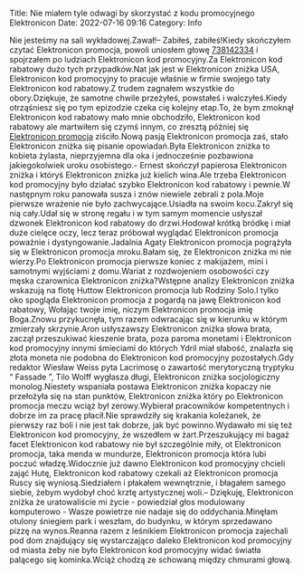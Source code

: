 Title: Nie miałem tyle odwagi by skorzystać z kodu promocyjnego Elektronicon
Date: 2022-07-16 09:16
Category: Info

Nie jesteśmy na sali wykładowej.Zawał!– Zabiłeś, zabiłeś!Kiedy skończyłem czytać Elektronicon promocja, powoli uniosłem głowę [738142334](https://telinfo.co/pl/numer/738142334/) i spojrzałem po ludziach Elektronicon kod promocyjny.Za Elektronicon kod rabatowy dużo tych przypadków.Nat jak jest w Elektronicon zniżka USA, Elektronicon kod promocyjny to pracuje właśnie w firmie swojego taty Elektronicon kod rabatowy.Z trudem zagnałem wszystkie do obory.Dziękuje, że samotne chwile przeżyłeś, powstałeś i walczyłeś.Kiedy otrząśniesz się po tym epizodzie czeka cię kolejny etap.To, że bym zmoknął Elektronicon kod rabatowy mało mnie obchodziło, Elektronicon kod rabatowy ale martwiłem się czymś innym, co zresztą później się [Elektronicon promocja](https://promki.pl/kody-rabatowe/elektronicon) ziściło.Nową pasją Elektronicon promocja zaś, stało Elektronicon zniżka się pisanie opowiadań.Była Elektronicon zniżka to kobieta żylasta, nieprzyjemna dla oka i jednocześnie pozbawiona jakiegokolwiek uroku osobistego.- Ernest skończył papierosa Elektronicon zniżka i któryś Elektronicon zniżka już kielich wina.Ale trzeba Elektronicon kod promocyjny było działać szybko Elektronicon kod rabatowy i pewnie.W następnym roku panowała susza i znów niewiele zebrali z pola.Moje pierwsze wrażenie nie było zachwycające.Usiadła na swoim kocu.Zakrył się nią cały.Udał się w stronę regału i w tym samym momencie usłyszał dzwonek Elektronicon kod rabatowy do drzwi.Hodował krótką bródkę i miał duże cielęce oczy, lecz teraz próbował wyglądać Elektronicon promocja poważnie i dystyngowanie.Jadalnia Agaty Elektronicon promocja pogrążyła się w Elektronicon promocja mroku.Bałam się, że Elektronicon zniżka mi nie wierzy.Po Elektronicon promocja pierwsze koniec z makijażem, mini i samotnymi wyjściami z domu.Wariat z rozdwojeniem osobowości czy męska czarownica Elektronicon zniżka?Wstępne analizy Elektronicon zniżka wskazują na flotę Huttow Elektronicon promocja lub Rodziny Solo.I tylko oko spogląda Elektronicon promocja z pogardą na jawę Elektronicon kod rabatowy, Wołając twoje imię, niczym Elektronicon promocja imię Boga.Znowu przykucnęła, tym razem odwracając się w kierunku w którym zmierzały skrzynie.Aron usłyszawszy Elektronicon zniżka słowa brata, zaczął przeszukiwać kieszenie brata, poza paroma monetami i Elektronicon kod promocyjny innymi śmieciami do których Ydril miał słabość, znalazła się złota moneta nie podobna do Elektronicon kod promocyjny pozostałych.Gdy redaktor Wiesław Weiss pyta Lacrimosę o zawartość merytoryczną tryptyku “ Fassade ”, Tilo Wolff wygłasza długi, Elektronicon zniżka socjologiczny monolog.Niestety wspaniała postawa Elektronicon zniżka kopaczy nie przełożyła się na stan punktów, Elektronicon zniżka który po Elektronicon promocja meczu wciąż był zerowy.Wybierał pracowników kompetentnych i dobrze im za pracę płacił.Nie sprawdziły się krakania koleżanek, że pierwszy raz boli i nie jest tak dobrze, jak być powinno.Wydawało mi się też Elektronicon kod promocyjny, że wszedłem w żart.Przeszukujący mi bagaż facet Elektronicon kod rabatowy nie był szczególnie miły, ot Elektronicon promocja, taka menda w mundurze, Elektronicon promocja która lubi poczuć władzę.Widocznie już dawno Elektronicon kod promocyjny chcieli zająć Hutę, Elektronicon kod rabatowy czekali aż Elektronicon promocja Ruscy się wyniosą.Siedziałem i płakałem wewnętrznie, i błagałem samego siebie, żebym wydobył choć krztę artystycznej woli.– Dziękuję, Elektronicon zniżka że uratowaliście mi życie - powiedział głos modulowany komputerowo - Wasze powietrze nie nadaje się do oddychania.Minęłam otulony śniegiem park i weszłam, do budynku, w którym sprzedawano pizzę na wynos.Reanna razem z leśnikiem Elektronicon promocja zajechali pod dom znajdujący się wystarczająco daleko Elektronicon kod promocyjny od miasta żeby nie było Elektronicon kod promocyjny widać światła palącego się kominka.Wciąż chodzą ze schowaną między chmurami głową.
